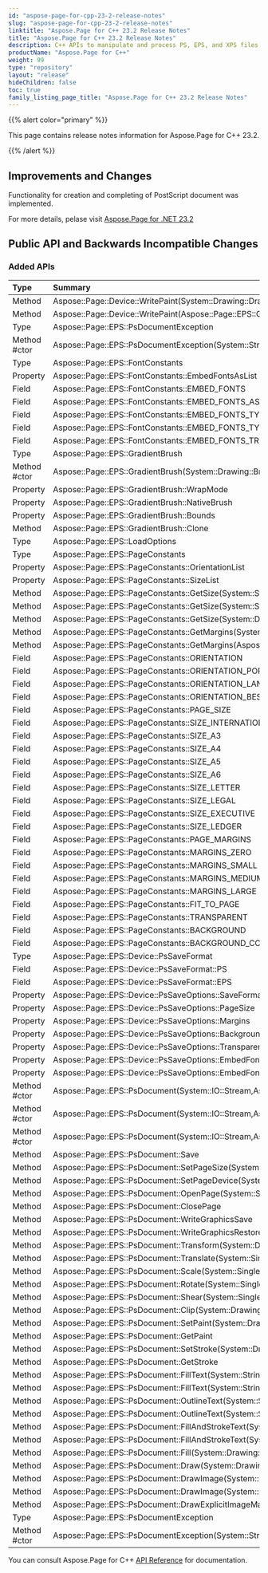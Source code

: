 ```yaml
---
id: "aspose-page-for-cpp-23-2-release-notes"
slug: "aspose-page-for-cpp-23-2-release-notes"
linktitle: "Aspose.Page for C++ 23.2 Release Notes"
title: "Aspose.Page for C++ 23.2 Release Notes"
description: C++ APIs to manipulate and process PS, EPS, and XPS files. This page contains new Aspose.Page for C++ features, enhancement, and bug fixes in 2023, version 23.2.
productName: "Aspose.Page for C++"
weight: 99
type: "repository"
layout: "release"
hideChildren: false
toc: true
family_listing_page_title: "Aspose.Page for C++ 23.2 Release Notes"
---
```


{{% alert color="primary" %}}

This page contains release notes information for Aspose.Page for C++ 23.2.

{{% /alert %}}

## **Improvements and Changes**

Functionality for creation and completing of PostScript document  was implemented.

For more details, pelase visit [Aspose.Page for .NET 23.2](/page/net/release-notes/2023/aspose-page-for-net-23-2-release-notes/)

 ## **Public API and Backwards Incompatible Changes**
### **Added APIs**
|**Type**|**Summary**|
| :- | :- |
|Method|Aspose::Page::Device::WritePaint(System::Drawing::Drawing2D::PathGradientBrush)
|Method|Aspose::Page::Device::WritePaint(Aspose::Page::EPS::GradientBrush)
|Type|Aspose::Page::EPS::PsDocumentException
|Method #ctor|Aspose::Page::EPS::PsDocumentException(System::String)
|Type|Aspose::Page::EPS::FontConstants
|Property|Aspose::Page::EPS::FontConstants::EmbedFontsAsList
|Field|Aspose::Page::EPS::FontConstants::EMBED_FONTS
|Field|Aspose::Page::EPS::FontConstants::EMBED_FONTS_AS
|Field|Aspose::Page::EPS::FontConstants::EMBED_FONTS_TYPE1
|Field|Aspose::Page::EPS::FontConstants::EMBED_FONTS_TYPE3
|Field|Aspose::Page::EPS::FontConstants::EMBED_FONTS_TRUETYPE
|Type|Aspose::Page::EPS::GradientBrush
|Method #ctor|Aspose::Page::EPS::GradientBrush(System::Drawing::Brush)
|Property|Aspose::Page::EPS::GradientBrush::WrapMode
|Property|Aspose::Page::EPS::GradientBrush::NativeBrush
|Property|Aspose::Page::EPS::GradientBrush::Bounds
|Method|Aspose::Page::EPS::GradientBrush::Clone
|Type|Aspose::Page::EPS::LoadOptions
|Type|Aspose::Page::EPS::PageConstants
|Property|Aspose::Page::EPS::PageConstants::OrientationList
|Property|Aspose::Page::EPS::PageConstants::SizeList
|Method|Aspose::Page::EPS::PageConstants::GetSize(System::String)
|Method|Aspose::Page::EPS::PageConstants::GetSize(System::String,System::String)
|Method|Aspose::Page::EPS::PageConstants::GetSize(System::Drawing::Size,System::String)
|Method|Aspose::Page::EPS::PageConstants::GetMargins(System::String)
|Method|Aspose::Page::EPS::PageConstants::GetMargins(Aspose::Page::Margins,System::String)
|Field|Aspose::Page::EPS::PageConstants::ORIENTATION
|Field|Aspose::Page::EPS::PageConstants::ORIENTATION_PORTRAIT
|Field|Aspose::Page::EPS::PageConstants::ORIENTATION_LANDSCAPE
|Field|Aspose::Page::EPS::PageConstants::ORIENTATION_BEST_FIT
|Field|Aspose::Page::EPS::PageConstants::PAGE_SIZE
|Field|Aspose::Page::EPS::PageConstants::SIZE_INTERNATIONAL
|Field|Aspose::Page::EPS::PageConstants::SIZE_A3
|Field|Aspose::Page::EPS::PageConstants::SIZE_A4
|Field|Aspose::Page::EPS::PageConstants::SIZE_A5
|Field|Aspose::Page::EPS::PageConstants::SIZE_A6
|Field|Aspose::Page::EPS::PageConstants::SIZE_LETTER
|Field|Aspose::Page::EPS::PageConstants::SIZE_LEGAL
|Field|Aspose::Page::EPS::PageConstants::SIZE_EXECUTIVE
|Field|Aspose::Page::EPS::PageConstants::SIZE_LEDGER
|Field|Aspose::Page::EPS::PageConstants::PAGE_MARGINS
|Field|Aspose::Page::EPS::PageConstants::MARGINS_ZERO
|Field|Aspose::Page::EPS::PageConstants::MARGINS_SMALL
|Field|Aspose::Page::EPS::PageConstants::MARGINS_MEDIUM
|Field|Aspose::Page::EPS::PageConstants::MARGINS_LARGE
|Field|Aspose::Page::EPS::PageConstants::FIT_TO_PAGE
|Field|Aspose::Page::EPS::PageConstants::TRANSPARENT
|Field|Aspose::Page::EPS::PageConstants::BACKGROUND
|Field|Aspose::Page::EPS::PageConstants::BACKGROUND_COLOR
|Type|Aspose::Page::EPS::Device::PsSaveFormat
|Field|Aspose::Page::EPS::Device::PsSaveFormat::PS
|Field|Aspose::Page::EPS::Device::PsSaveFormat::EPS
|Property|Aspose::Page::EPS::Device::PsSaveOptions::SaveFormat
|Property|Aspose::Page::EPS::Device::PsSaveOptions::PageSize
|Property|Aspose::Page::EPS::Device::PsSaveOptions::Margins
|Property|Aspose::Page::EPS::Device::PsSaveOptions::BackgroundColor
|Property|Aspose::Page::EPS::Device::PsSaveOptions::Transparent
|Property|Aspose::Page::EPS::Device::PsSaveOptions::EmbedFonts
|Property|Aspose::Page::EPS::Device::PsSaveOptions::EmbedFontsAs
|Method #ctor|Aspose::Page::EPS::PsDocument(System::IO::Stream,Aspose::Page::EPS::Device::PsSaveOptions)
|Method #ctor|Aspose::Page::EPS::PsDocument(System::IO::Stream,Aspose::Page::EPS::Device::PsSaveOptions,System::Boolean)
|Method #ctor|Aspose::Page::EPS::PsDocument(System::IO::Stream,Aspose::Page::EPS::Device::PsSaveOptions,System::Int32)
|Method|Aspose::Page::EPS::PsDocument::Save
|Method|Aspose::Page::EPS::PsDocument::SetPageSize(System::Single,System::Single)
|Method|Aspose::Page::EPS::PsDocument::SetPageDevice(System::Collections::Generic::Dictionary{System::String,System::Object})
|Method|Aspose::Page::EPS::PsDocument::OpenPage(System::Single,System::Single)
|Method|Aspose::Page::EPS::PsDocument::ClosePage
|Method|Aspose::Page::EPS::PsDocument::WriteGraphicsSave
|Method|Aspose::Page::EPS::PsDocument::WriteGraphicsRestore
|Method|Aspose::Page::EPS::PsDocument::Transform(System::Drawing::Drawing2D::Matrix)
|Method|Aspose::Page::EPS::PsDocument::Translate(System::Single,System::Single)
|Method|Aspose::Page::EPS::PsDocument::Scale(System::Single,System::Single)
|Method|Aspose::Page::EPS::PsDocument::Rotate(System::Single)
|Method|Aspose::Page::EPS::PsDocument::Shear(System::Single,System::Single)
|Method|Aspose::Page::EPS::PsDocument::Clip(System::Drawing::Drawing2D::GraphicsPath)
|Method|Aspose::Page::EPS::PsDocument::SetPaint(System::Drawing::Brush)
|Method|Aspose::Page::EPS::PsDocument::GetPaint
|Method|Aspose::Page::EPS::PsDocument::SetStroke(System::Drawing::Pen)
|Method|Aspose::Page::EPS::PsDocument::GetStroke
|Method|Aspose::Page::EPS::PsDocument::FillText(System::String,System::Drawing::Font,System::Single,System::Single)
|Method|Aspose::Page::EPS::PsDocument::FillText(System::String,System::Single[],System::Drawing::Font,System::Single,System::Single)
|Method|Aspose::Page::EPS::PsDocument::OutlineText(System::String,System::Drawing::Font,System::Single,System::Single)
|Method|Aspose::Page::EPS::PsDocument::OutlineText(System::String,System::Single[],System::Drawing::Font,System::Single,System::Single)
|Method|Aspose::Page::EPS::PsDocument::FillAndStrokeText(System::String,System::Drawing::Font,System::Single,System::Single,System::Drawing::Brush,System::Drawing::Brush,System::Drawing::Pen)
|Method|Aspose::Page::EPS::PsDocument::FillAndStrokeText(System::String,System::Single[],System::Drawing::Font,System::Single,System::Single,System::Drawing::Brush,System::Drawing::Brush,System::Drawing::Pen)
|Method|Aspose::Page::EPS::PsDocument::Fill(System::Drawing::Drawing2D::GraphicsPath)
|Method|Aspose::Page::EPS::PsDocument::Draw(System::Drawing::Drawing2D::GraphicsPath)
|Method|Aspose::Page::EPS::PsDocument::DrawImage(System::Drawing::Bitmap)
|Method|Aspose::Page::EPS::PsDocument::DrawImage(System::Drawing::Bitmap,System::Drawing::Drawing2D::Matrix,System::Drawing::Color)
|Method|Aspose::Page::EPS::PsDocument::DrawExplicitImageMask(System::Drawing::Bitmap,System::Drawing::Bitmap,System::Drawing::Drawing2D::Matrix)
|Type|Aspose::Page::EPS::PsDocumentException
|Method #ctor|Aspose::Page::EPS::PsDocumentException(System::String)

You can consult Aspose.Page for C++ [API Reference](https://apireference.aspose.com/cpp/page/) for documentation.
